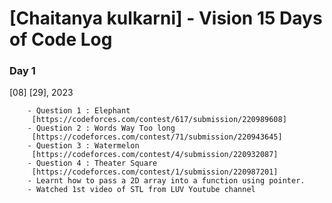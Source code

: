 # [Chaitanya kulkarni] - Vision 15 Days of Code Log

### Day 1

 [08] [29], 2023

        - Question 1 : Elephant
         [https://codeforces.com/contest/617/submission/220989608]
        - Question 2 : Words Way Too long
         [https://codeforces.com/contest/71/submission/220943645]
        - Question 3 : Watermelon
         [https://codeforces.com/contest/4/submission/220932087]
        - Question 4 : Theater Square
         [https://codeforces.com/contest/1/submission/220987201]
        - Learnt how to pass a 2D array into a function using pointer.
        - Watched 1st video of STL from LUV Youtube channel